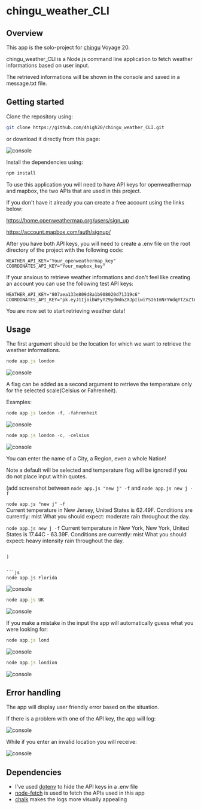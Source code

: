 # chingu_weather_CLI

## Overview

This app is the solo-project for [chingu](https://www.chingu.io/) Voyage 20.

chingu_weather_CLI is a Node.js command line application to fetch weather informations based on user input. 

The retrieved informations will be shown in the console and saved in a message.txt file.

## Getting started

Clone the repository using:

```bash
git clone https://github.com/4high20/chingu_weather_CLI.git
```

or download it directly from this page:

![console](https://i.ibb.co/yXRLVcB/Screenshot-2020-05-22-at-19-09-04.png)

Install the dependencies using:

```bash
npm install
```

To use this application you will need to have API keys for openweathermap and mapbox, the two APIs that are used in this project.

If you don't have it already you can create a free account using the links below:

https://home.openweathermap.org/users/sign_up

https://account.mapbox.com/auth/signup/

After you have both API keys, you will need to create a .env file on the root directory of the project with the following code:

```
WEATHER_API_KEY="Your_openweathermap_key"
COORDINATES_API_KEY="Your_mapbox_key"
```

If your anxious to retrieve weather informations and don't feel like creating an account you can use the following test API keys:
```
WEATHER_API_KEY="807aea133e809d8a1b908020d71319c6"
COORDINATES_API_KEY="pk.eyJ1IjoibWFyY29ydWdnZXJpIiwiYSI6ImNrYWdqYTZxZTA3M3Yyc28weXRpd3h4cTQifQ.i35BFAUofjynBwxXvlW4hQ"
```

You are now set to start retrieving weather data!

## Usage

The first argument should be the location for which we want to retrieve the weather informations.

```js
node app.js london
```
![console](https://i.ibb.co/yhNXL42/Screenshot-2020-05-22-at-07-17-15.png)

A flag can be added as a second argument to retrieve the temperature only for the selected scale(Celsius or Fahrenheit).

Examples:

```js
node app.js london -f, -fahrenheit
```
![console](https://i.ibb.co/7bfjs4p/Screenshot-2020-05-22-at-07-17-33.png)

```js
node app.js london -c, -celsius
```
![console](https://i.ibb.co/5Tzswb9/Screenshot-2020-05-22-at-07-17-49.png)

You can enter the name of a City, a Region, even a whole Nation! 

Note a default will be selected and temperature flag will be ignored if you do not place input within quotes.

(add screenshot
between `node app.js "new j" -f` and `node app.js new j -f`

`node app.js "new j" -f`                 
Current temperature in New Jersey, United States is 62.49F.
Conditions are currently: mist
What you should expect: moderate rain throughout the day.

`node app.js new j -f` 
Current temperature in New York, New York, United States is 17.44C - 63.39F.
Conditions are currently: mist
What you should expect: heavy intensity rain throughout the day.
```

)


```js
node app.js Florida
```
![console](https://i.ibb.co/9ZxtLTs/Screenshot-2020-05-22-at-19-59-55.png)
```js
node app.js UK
```
![console](https://i.ibb.co/X31hBXr/Screenshot-2020-05-22-at-20-00-18.png)

If you make a mistake in the input the app will automatically guess what you were looking for:

```js
node app.js lond
```
![console](https://i.ibb.co/yhNXL42/Screenshot-2020-05-22-at-07-17-15.png)

```js
node app.js londion
```
![console](https://i.ibb.co/yhNXL42/Screenshot-2020-05-22-at-07-17-15.png)

## Error handling

The app will display user friendly error based on the situation.

If there is a problem with one of the API key, the app will log:

![console](https://i.ibb.co/fqMDH8w/Screenshot-2020-05-22-at-20-11-47.png)

While if you enter an invalid location you will receive:

![console](https://i.ibb.co/w4H07Lf/Screenshot-2020-05-22-at-20-12-51.png)

## Dependencies

* I've used [dotenv](https://www.npmjs.com/package/dotenv) to hide the API keys in a .env file
* [node-fetch](https://www.npmjs.com/package/node-fetch) is used to fetch the APIs used in this app
* [chalk](https://www.npmjs.com/package/chalk) makes the logs more visually appealing